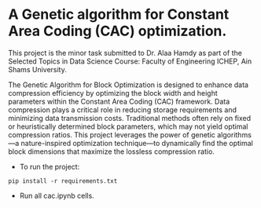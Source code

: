 # A Genetic algorithm for Constant Area Coding (CAC) optimization.

This project is the minor task submitted to Dr. Alaa Hamdy as part of the Selected Topics in Data Science Course: Faculty of Engineering ICHEP, Ain Shams University.

The Genetic Algorithm for Block Optimization is designed to enhance data compression efficiency by optimizing the block width and height parameters within the Constant Area Coding (CAC) framework. Data compression plays a critical role in reducing storage requirements and minimizing data transmission costs. Traditional methods often rely on fixed or heuristically determined block parameters, which may not yield optimal compression ratios. This project leverages the power of genetic algorithms—a nature-inspired optimization technique—to dynamically find the optimal block dimensions that maximize the lossless compression ratio.

- To run the project:
```
pip install -r requirements.txt
```
- Run all cac.ipynb cells. 